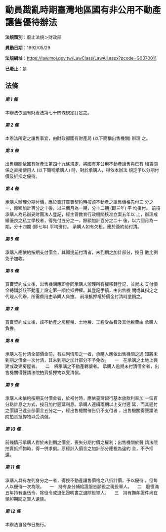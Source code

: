 # 動員戡亂時期臺灣地區國有非公用不動產讓售優待辦法

**法規類別**：廢止法規＞財政部

**異動日期**：1992/05/29  

**法規網址**：https://law.moj.gov.tw/LawClass/LawAll.aspx?pcode=G0370011

**已廢止**：是



## 法條
##### 第 1 條
本辦法依國有財產法第七十四條規定訂定之。


##### 第 2 條
本辦法所定之讓售事宜，由財政部國有財產局 (以下簡稱出售機關) 辦理
之。


##### 第 3 條
出售機關依國有財產法第四十九條規定，將國有非公用不動產讓售與已有
租賃關係之直接使用人 (以下簡稱承購人) 時，對於承購人，得依本辦法
規定予以分期付價及折扣之優待。


##### 第 4 條
承購人辦理分期付價，應於簽訂買賣契約時按該不動產之讓售價格先付三
分之一，餘額加計百分之十後，以三個月為一期，分十二期 (即三年) 平
均攤付。
前項承購人為已辦妥財團法人登記，經主管教育行政機關核准立案五年以
上，辦理成績優良之私立學校者，得先付五分之一，餘額加計百分之二十
後，以六個月為一期，分十四期 (即七年) 平均攤付。
承購人如有欠租，應於簽約前付清。


##### 第 5 條
承購人應依約按期支付價金，其願提前付清者，未到期之加計部分，按日
數比例免予加收。


##### 第 6 條
買賣契約成立後，出售機關應即會同承購人辦理所有權移轉登記，並就未
支付價金總額於該不動產上設定第一順位抵押權。其登記手續，由出售機
關或其指定之代理人代辦，所需費用由承購人負擔。
前項抵押權於價金付清時塗銷之。


##### 第 7 條
買賣契約成立後，該不動產之房屋稅、土地稅、工程受益費及其他稅費由
承購人負擔。


##### 第 8 條
承購人在付清全部價金前，有左列情形之一者，承購人應依出售機關之通
知將未到期之價金一次付清，其未到期之加計部分不予免收。
　一　在承購之土地上興建或改建房屋者。
　二　將承購之不動產轉讓者。
承購人逾期未付清價金者，出售機關得聲請法院拍賣抵押物以受清償。


##### 第 9 條
承購人未依約按期支付價金者，於補付時，應依臺灣銀行基本放款利率加
一個百分點計息之方式，按日加付遲延利息。承購人連續兩期以上支付遲
延，而其遲付之價額已達全部價金五分之一，經出售機關催告仍不支付者
，出售機關得聲請法院拍賣抵押物以受清償。


##### 第 10 條
前條情形承購人對於未到期之價金，喪失分期付價之權利；出售機關於聲
請法院拍賣抵押物時，得一併求償。原經計入價金之加計部分應視為違約
金，不予扣還。


##### 第 11 條
承購人具有左列身分之一者，得按不動產讓售價格之八折計價，予以優待
。但每人以優待一次為限。
　一　持有身分補給證服志願役之現役軍人。
　二　股役滿五年持有退伍令、除役令或退伍證明書之退除役軍人。
　三　持有撫卹證件尚在領卹期間之軍人遺族。


##### 第 12 條
本辦法自發布日施行。



